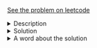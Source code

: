 <a href="https://leetcode.com/problems/binary-search-tree-iterator/"> See the problem on leetcode </a>
<details>
   <summary>Description</summary>
<div class="content__u3I1 question-content__JfgR"><div><p>Implement the <code>BSTIterator</code> class that represents an iterator over&nbsp;the <strong><a href="https://en.wikipedia.org/wiki/Tree_traversal#In-order_(LNR)">in-order traversal</a></strong>&nbsp;of&nbsp;a binary search tree (BST):</p>

<ul>
	<li><code>BSTIterator(TreeNode root)</code> Initializes an object of the <code>BSTIterator</code> class. The <code>root</code> of the BST is given as part of the constructor. The pointer should be initialized to a non-existent number smaller than any element in the BST.</li>
	<li><code>boolean hasNext()</code> Returns <code>true</code> if there exists a number in the traversal to the right of the pointer, otherwise returns <code>false</code>.</li>
	<li><code>int next()</code> Moves the pointer to the right, then returns the number at the pointer.</li>
</ul>

<p>Notice that by initializing the pointer to a non-existent smallest number, the first call to <code>next()</code> will return the smallest element in the BST.</p>

<p>You may assume that <code>next()</code>&nbsp;calls will always be valid. That is, there will be at least a next number in the in-order traversal&nbsp;when <code>next()</code>&nbsp;is called.</p>

<p>&nbsp;</p>
<p><strong>Example 1:</strong></p>
<img alt="" src="https://assets.leetcode.com/uploads/2018/12/25/bst-tree.png" style="width: 189px; height: 178px;">
<pre><strong>Input</strong>
["BSTIterator", "next", "next", "hasNext", "next", "hasNext", "next", "hasNext", "next", "hasNext"]
[[[7, 3, 15, null, null, 9, 20]], [], [], [], [], [], [], [], [], []]
<strong>Output</strong>
[null, 3, 7, true, 9, true, 15, true, 20, false]

<strong>Explanation</strong>
BSTIterator bSTIterator = new BSTIterator([7, 3, 15, null, null, 9, 20]);
bSTIterator.next();    // return 3
bSTIterator.next();    // return 7
bSTIterator.hasNext(); // return True
bSTIterator.next();    // return 9
bSTIterator.hasNext(); // return True
bSTIterator.next();    // return 15
bSTIterator.hasNext(); // return True
bSTIterator.next();    // return 20
bSTIterator.hasNext(); // return False
</pre>

<p>&nbsp;</p>
<p><strong>Constraints:</strong></p>

<ul>
	<li>The number of nodes in the tree is in the range <code>[1, 10<sup>5</sup>]</code>.</li>
	<li><code>0 &lt;= Node.val &lt;= 10<sup>6</sup></code></li>
	<li>At most <code>10<sup>5</sup></code> calls will be made to <code>hasNext</code>, and <code>next</code>.</li>
</ul>

<p>&nbsp;</p>
<p><strong>Follow up:</strong></p>

<ul>
	<li>Could you implement <code>next()</code> and <code>hasNext()</code> to run in average <code>O(1)</code> time and use&nbsp;<code>O(h)</code> memory, where <code>h</code> is the height of the tree?</li>
</ul>
</div></div>
</details>

<details>
<summary>Solution</summary>
	
```java
/**
 * Definition for a binary tree node.
 * public class TreeNode {
 *     int val;
 *     TreeNode left;
 *     TreeNode right;
 *     TreeNode() {}
 *     TreeNode(int val) { this.val = val; }
 *     TreeNode(int val, TreeNode left, TreeNode right) {
 *         this.val = val;
 *         this.left = left;
 *         this.right = right;
 *     }
 * }
 */
class BSTIterator {
    static Queue<Integer> queue = new LinkedList<>();

    public BSTIterator(TreeNode root) {
        inorder(root);
    }
    
    private void inorder(TreeNode root){
        if (root == null) return;
        inorder(root.left);
        queue.offer(root.val);
        inorder(root.right);
    }
    
    public int next() {
        return queue.poll();
    }
    
    public boolean hasNext() {
        return !queue.isEmpty();
    }
}

/**
 * Your BSTIterator object will be instantiated and called as such:
 * BSTIterator obj = new BSTIterator(root);
 * int param_1 = obj.next();
 * boolean param_2 = obj.hasNext();
 */
```

</details>

<details>
    <summary>A word about the solution</Summary>
My solution isn't quite O(h) memory yet, it's only O(N) where N is number of nodes in the tree. There were talks about Controlled Morris Traversal, gotta read up on that.
There was another nice solution, this:
```java
You can modify a non-recursive inorder traversal algo to solve the problem. Just separate the loop condition:

LinkedList<TreeNode> stack = new LinkedList<>();
TreeNode node;
public BSTIterator(TreeNode root) {
    node = root;
}
public boolean hasNext() {
    return node != null || !stack.isEmpty();
}
public int next() {
    while (node != null) {
        stack.add(node);
        node = node.left;
    }
    node = stack.removeLast();
    int res = node.val;
    node = node.right;
    return res;
}
And inorder tree traversal now looks like:

while (hasNext()) {
    print(next())
}
```
The solution to the question itself is quite good, will have to give it a good thorough read tomorrow, but essentially what I picked up from a quick skim through was that 
you need to convert the recursive solution to an iterative one, the whys and hows are still a bit fuzzy in my headso will have to read up soon.
</details>
